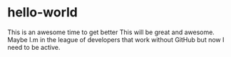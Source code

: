 # hello-world
This is an awesome time to get better
This will be great and awesome. Maybe I.m in the league of developers that work without GitHub but now I need to be active.
